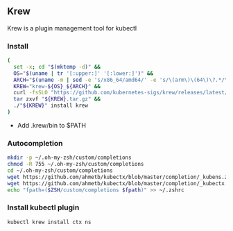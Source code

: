 ## Krew

Krew is a plugin management tool for kubectl

### Install

```bash
(
  set -x; cd "$(mktemp -d)" &&
  OS="$(uname | tr '[:upper:]' '[:lower:]')" &&
  ARCH="$(uname -m | sed -e 's/x86_64/amd64/' -e 's/\(arm\)\(64\)\?.*/\1\2/' -e 's/aarch64$/arm64/')" &&
  KREW="krew-${OS}_${ARCH}" &&
  curl -fsSLO "https://github.com/kubernetes-sigs/krew/releases/latest/download/${KREW}.tar.gz" &&
  tar zxvf "${KREW}.tar.gz" &&
  ./"${KREW}" install krew
)
```
- Add .krew/bin to $PATH

### Autocompletion

```bash
mkdir -p ~/.oh-my-zsh/custom/completions
chmod -R 755 ~/.oh-my-zsh/custom/completions
cd ~/.oh-my-zsh/custom/completions
wget https://github.com/ahmetb/kubectx/blob/master/completion/_kubens.zsh
wget https://github.com/ahmetb/kubectx/blob/master/completion/_kubectx.zsh
echo "fpath=($ZSH/custom/completions $fpath)" >> ~/.zshrc
```

### Install kubectl plugin

```bash
kubectl krew install ctx ns
```
